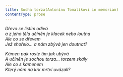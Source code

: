 ```yaml
---
title: Socha torza(Antonínu Tomalíkovi in memoriam)
contentType: prose
---
```


<section>

_Dřevo se listím odívá  
a z jeho těla učiněn je klacek nebo loutna  
Ale co se dřevem  
Jež shořelo… a nám zbývá jen doutnat?_

</section>

<section>

_Kámen pak roste tím jak ubývá  
A učiněn je sochou torza… torzem skály  
Ale co s kamenem  
Který nám na krk mrtví uvázali?_

</section>
